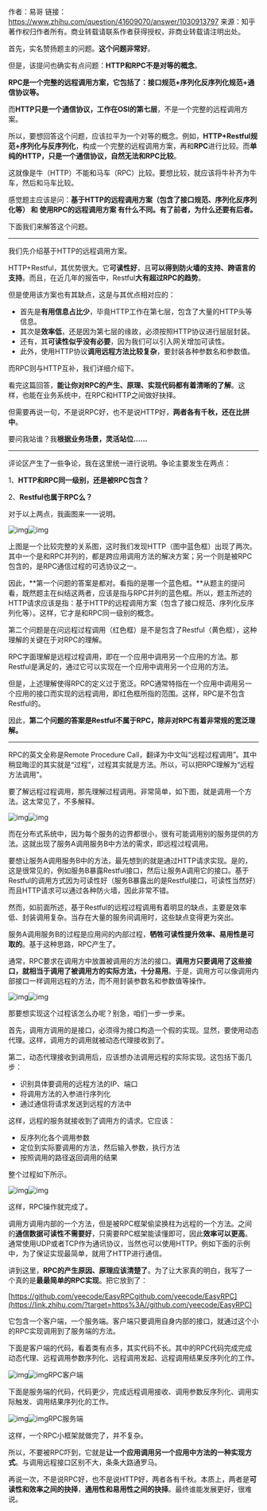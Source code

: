 作者：易哥
链接：https://www.zhihu.com/question/41609070/answer/1030913797
来源：知乎
著作权归作者所有。商业转载请联系作者获得授权，非商业转载请注明出处。



首先，实名赞扬题主的问题。**这个问题非常好**。

但是，该提问也确实有点问题：**HTTP和RPC不是对等的概念**。

**RPC是一个完整的远程调用方案，它包括了：接口规范+序列化反序列化规范+通信协议等。**

而**HTTP只是一个通信协议，工作在OSI的第七层**，不是一个完整的远程调用方案。



所以，要想回答这个问题，应该拉平为一个对等的概念。例如，**HTTP+Restful规范+序列化与反序列化**，构成一个完整的远程调用方案，再和**RPC**进行比较。而**单纯的HTTP，只是一个通信协议，自然无法和RPC比较**。

这就像是牛（HTTP）不能和马车（RPC）比较。要想比较，就应该将牛补齐为牛车，然后和马车比较。

感觉题主应该是问：**基于HTTP的远程调用方案（包含了接口规范、序列化反序列化等） 和 使用RPC的远程调用方案 有什么不同。有了前者，为什么还要有后者。**

下面我们来解答这个问题。

------

我们先介绍基于HTTP的远程调用方案。

HTTP+Restful，其优势很大。它**可读性好**，且**可以得到防火墙的支持、跨语言的支持**。而且，在近几年的报告中，Restful**大有超过RPC的趋势**。

但是使用该方案也有其缺点，这是与其优点相对应的：

- 首先是**有用信息占比少**，毕竟HTTP工作在第七层，包含了大量的HTTP头等信息。
- 其次是**效率低**，还是因为第七层的缘故，必须按照HTTP协议进行层层封装。
- 还有，其**可读性似乎没有必要**，因为我们可以引入网关增加可读性。
- 此外，使用HTTP协议**调用远程方法比较复杂**，要封装各种参数名和参数值。

而RPC则与HTTP互补，我们详细介绍下。

看完这篇回答，**能让你对RPC的产生、原理、实现代码都有着清晰的了解**。这样，也能在业务系统中，在RPC和HTTP之间做好抉择。

但需要再说一句，不是说RPC好，也不是说HTTP好，**两者各有千秋，还在比拼中**。

要问我站谁？我**根据业务场景，灵活站位……**

------

评论区产生了一些争论，我在这里统一进行说明。争论主要发生在两点：

1、**HTTP和RPC同一级别，还是被RPC包含？**

2、**Restful也属于RPC么？**

对于以上两点，我画图来一一说明。

![img](assets/rpc与HttpRestful/v2-f79abd8e489337fafc7aafe75799b599_720w.jpg)![img](assets/rpc与HttpRestful/v2-f79abd8e489337fafc7aafe75799b599_720w.jpg)

上图是一个比较完整的关系图，这时我们发现HTTP（图中蓝色框）出现了两次。其中一个是和RPC并列的，都是跨应用调用方法的解决方案；另一个则是被RPC包含的，是RPC通信过程的可选协议之一。

因此，**第一个问题的答案是都对。看指的是哪一个蓝色框。**从题主的提问看，既然题主在纠结这两者，应该是指与RPC并列的蓝色框。所以，题主所述的HTTP请求应该是指：基于HTTP的远程调用方案（包含了接口规范、序列化反序列化等）。这样，它才是和RPC同一级别的概念。

第二个问题是在问远程过程调用（红色框）是不是包含了Restful（黄色框），这种理解的关键在于对RPC的理解。

RPC字面理解是远程过程调用，即在一个应用中调用另一个应用的方法。那Restful是满足的，通过它可以实现在一个应用中调用另一个应用的方法。

但是，上述理解使得RPC的定义过于宽泛。RPC通常特指在一个应用中调用另一个应用的接口而实现的远程调用，即红色框所指的范围。这样，RPC是不包含Restful的。

因此，**第二个问题的答案是Restful不属于RPC，除非对RPC有着非常规的宽泛理解。**

------

RPC的英文全称是Remote Procedure Call，翻译为中文叫“远程过程调用”。其中稍显晦涩的其实就是“过程”，过程其实就是方法。所以，可以把RPC理解为“远程方法调用”。

要了解远程过程调用，那先理解过程调用。非常简单，如下图，就是调用一个方法。这太常见了，不多解释。

![img](assets/rpc与HttpRestful/v2-a5d8d1ec94bc8726faa23902b1507acf_720w.jpg)![img](assets/rpc与HttpRestful/v2-a5d8d1ec94bc8726faa23902b1507acf_720w.jpg)

而在分布式系统中，因为每个服务的边界都很小，很有可能调用别的服务提供的方法。这就出现了服务A调用服务B中方法的需求，即远程过程调用。

要想让服务A调用服务B中的方法，最先想到的就是通过HTTP请求实现。是的，这是很常见的，例如服务B暴露Restful接口，然后让服务A调用它的接口。基于Restful的调用方式因为可读性好（服务B暴露出的是Restful接口，可读性当然好）而且HTTP请求可以通过各种防火墙，因此非常不错。

然而，如前面所述，基于Restful的远程过程调用有着明显的缺点，主要是效率低、封装调用复杂。当存在大量的服务间调用时，这些缺点变得更为突出。

服务A调用服务B的过程是应用间的内部过程，**牺牲可读性提升效率、易用性是可取的**。基于这种思路，RPC产生了。

通常，RPC要求在调用方中放置被调用的方法的接口。**调用方只要调用了这些接口，就相当于调用了被调用方的实际方法，十分易用**。于是，调用方可以像调用内部接口一样调用远程的方法，而不用封装参数名和参数值等操作。

![img](assets/rpc与HttpRestful/v2-f6c29c414d2924b157ec555c6a664343_720w.jpg)![img](assets/rpc与HttpRestful/v2-f6c29c414d2924b157ec555c6a664343_720w.jpg)

那要想实现这个过程该怎么办呢？别急，咱们一步一步来。

首先，调用方调用的是接口，必须得为接口构造一个假的实现。显然，要使用动态代理。这样，调用方的调用就被动态代理接收到了。

第二，动态代理接收到调用后，应该想办法调用远程的实际实现。这包括下面几步：

- 识别具体要调用的远程方法的IP、端口
- 将调用方法的入参进行序列化
- 通过通信将请求发送到远程的方法中

这样，远程的服务就接收到了调用方的请求。它应该：

- 反序列化各个调用参数
- 定位到实际要调用的方法，然后输入参数，执行方法
- 按照调用的路径返回调用的结果

整个过程如下所示。

![img](assets/rpc与HttpRestful/v2-bd07238f5104a05889a0f242ef8e33f0_720w.jpg)![img](assets/rpc与HttpRestful/v2-bd07238f5104a05889a0f242ef8e33f0_720w.jpg)

这样，RPC操作就完成了。

调用方调用内部的一个方法，但是被RPC框架偷梁换柱为远程的一个方法。之间的**通信数据可读性不需要好**，只需要RPC框架能读懂即可，因此**效率可以更高**。通常使用UDP或者TCP作为通讯协议，当然也可以使用HTTP。例如下面的示例中，为了保证实现最简单，就用了HTTP进行通信。

讲到这里，**RPC的产生原因、原理应该清楚了**。为了让大家真的明白，我写了一个真的是**最最简单的RPC实现**。把它放到了：

[https://github.com/yeecode/EasyRPCgithub.com/yeecode/EasyRPC](https://link.zhihu.com/?target=https%3A//github.com/yeecode/EasyRPC)

它包含一个客户端，一个服务端。客户端只要调用自身内部的接口，就通过这个小的RPC实现调用到了服务端的方法。

下面是客户端的代码，看着类有点多，其实代码不长。其中的RPC代码完成完成动态代理、远程调用参数序列化、远程调用发起、远程调用结果反序列化的工作。

![img](assets/rpc与HttpRestful/v2-2bcd46610d7fbc08883047c5c77d6166_720w.jpg)![img](assets/rpc与HttpRestful/v2-2bcd46610d7fbc08883047c5c77d6166_720w.jpg)RPC客户端

下面是服务端的代码，代码更少，完成远程调用接收、调用参数反序列化、调用实际触发、调用结果序列化的工作。

![img](assets/rpc与HttpRestful/v2-1caa6254ad5961f216a2bc89004c2a7d_720w.jpg)![img](assets/rpc与HttpRestful/v2-1caa6254ad5961f216a2bc89004c2a7d_720w.jpg)RPC服务端

这样，一个RPC小框架就做完了，并不复杂。

所以，不要被RPC吓到，它就是**让一个应用调用另一个应用中方法的一种实现方式**。与调用远程接口区别不大，条条大路通罗马。

再说一次，不是说RPC好，也不是说HTTP好，两者各有千秋。本质上，两者是**可读性和效率之间的抉择**，**通用性和易用性之间的抉择**。最终谁能发展更好，很难说。

